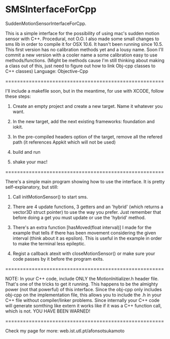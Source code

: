 SMSInterfaceForCpp
======================================================

SuddenMotionSensorInterfaceForCpp. 


This is a simple interface for the possibility of using mac's sudden motion sensor with C++. Procedural, not O.O. 
I also made some small changes to sms lib in order to compile it for OSX 10.6. It hasn't been running since 10.5.
This first version has no calibration methods yet and a lousy name. 
Soon I'll commit a new version with a cooler name a some calibration easy to use methods/functions. 
(Might be methods cause I'm still thinking about making a class out of this, just need to figure out how to link Obj-cpp classes to C++ classes)
Language: Objective-Cpp

======================================================

I'll include a makefile soon, but in the meantime, for use with XCODE, follow these steps:

  1) Create an empty project and create a new target. Name it whatever you want.
  
  2) In the new target, add the next existing frameworks: foundation and iokit. 
  
  3) In the pre-compiled headers option of the target, remove all the refered path (it references Appkit which will not be used)
  
  4) build and run 
  
  5) shake your mac!
  
  
======================================================

There's a simple main program showing how to use the interface. It is pretty self-explanatory, but still:

  1) Call initMotionSensor() to start sms. 
  
  2) There are 4 update functions, 3 getters and an 'hybrid' (which returns a vector3D struct pointer) to use the way you prefer. 
  Just remember that before doing a get you must update or use the 'hybrid' method. 
  
  3) There's an extra function [hasMoved(float interval)] I made for the example that tells if there has been movement considering the given interval (think about it as epsilon).
  This is useful in the example in order to make the terminal less epileptic. 
  
  4) Regist a callback atexit with closeMotionSensor() or make sure your code passes by it before the program exits. 

======================================================
  
NOTE: In your C++ code, include ONLY the MotionInitializer.h header file. That's one of the tricks to get it running. 
This happens to be the almighty power (not that powerful) of this interface. Since the obj-cpp only includes obj-cpp on the implementation file,
this allows you to include the .h in your C++ file without compiler/linker problems. Since internally your C++ code will generate somthing like extern <name of the func> it works 
like if it was a C++ function call, which is not. YOU HAVE BEEN WARNED! 

======================================================

Check my page for more: web.ist.utl.pt/afonsotsukamoto
